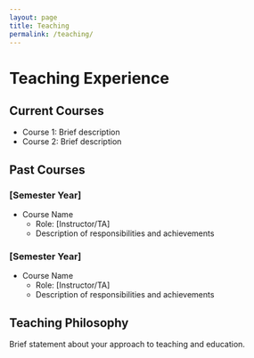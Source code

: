 ```yaml
---
layout: page
title: Teaching
permalink: /teaching/
---
```


# Teaching Experience

## Current Courses
- Course 1: Brief description
- Course 2: Brief description

## Past Courses
### [Semester Year]
- Course Name
  - Role: [Instructor/TA]
  - Description of responsibilities and achievements

### [Semester Year]
- Course Name
  - Role: [Instructor/TA]
  - Description of responsibilities and achievements

## Teaching Philosophy
Brief statement about your approach to teaching and education.
